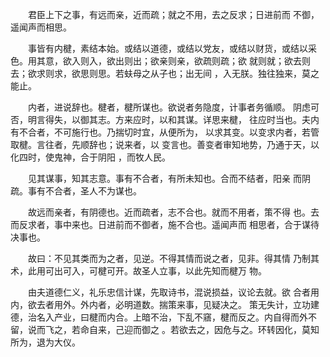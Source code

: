 　　君臣上下之事，有远而亲，近而疏；就之不用，去之反求；日进前而 不御，遥闻声而相思。

　　事皆有内楗，素结本始。或结以道德，或结以党友，或结以财货，或结以采色。用其意，欲入则入，欲出则出；欲亲则亲，欲疏则疏；欲 就则就；欲去则去；欲求则求，欲思则思。若蚨母之从子也；出无间 ，入无朕。独往独来，莫之能止。

　　内者，进说辞也。楗者，楗所谋也。欲说者务隐度，计事者务循顺。 阴虑可否，明言得失，以御其志。方来应时，以和其谋。详思来楗， 往应时当也。夫内有不合者，不可施行也。乃揣切时宜，从便所为， 以求其变。以变求内者，若管取楗。言往者，先顺辞也；说来者，以 变言也。善变者审知地势，乃通于天，以化四时，使鬼神，合于阴阳 ，而牧人民。

　　见其谋事，知其志意。事有不合者，有所未知也。合而不结者，阳亲 而阴疏。事有不合者，圣人不为谋也。

　　故远而亲者，有阴德也。近而疏者，志不合也。就而不用者，策不得 也。去而反求者，事中来也。日进前而不御者，施不合也。遥闻声而 相思者，合于谋待决事也。

　　故曰：不见其类而为之者，见逆。不得其情而说之者，见非。得其情 乃制其术，此用可出可入，可楗可开。故圣人立事，以此先知而楗万 物。

　　由夫道德仁义，礼乐忠信计谋，先取诗书，混说损益，议论去就。欲 合者用内，欲去者用外。外内者，必明道数。揣策来事，见疑决之。 策无失计，立功建德，治名入产业，曰楗而内合。上暗不治，下乱不窹，楗而反之。内自得而外不留，说而飞之，若命自来，己迎而御之 。若欲去之，因危与之。环转因化，莫知所为，退为大仪。



